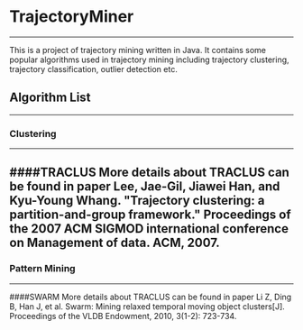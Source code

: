 # TrajectoryMiner
----------
This is a project of trajectory mining written in Java. It contains some popular algorithms used in trajectory mining including trajectory clustering, trajectory classification, outlier detection etc.

## Algorithm List
----------
### Clustering
----------
####TRACLUS
More details about TRACLUS can be found in paper
Lee, Jae-Gil, Jiawei Han, and Kyu-Young Whang. "Trajectory clustering: a partition-and-group framework." Proceedings of the 2007 ACM SIGMOD international conference on Management of data. ACM, 2007.
----------
### Pattern Mining
----------
####SWARM
More details about TRACLUS can be found in paper
Li Z, Ding B, Han J, et al. Swarm: Mining relaxed temporal moving object clusters[J]. Proceedings of the VLDB Endowment, 2010, 3(1-2): 723-734.

